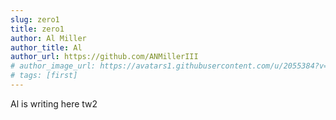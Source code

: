 ```yaml
---
slug: zero1
title: zero1
author: Al Miller
author_title: Al
author_url: https://github.com/ANMillerIII
# author_image_url: https://avatars1.githubusercontent.com/u/2055384?v=4
# tags: [first]
---
```


Al is writing here tw2